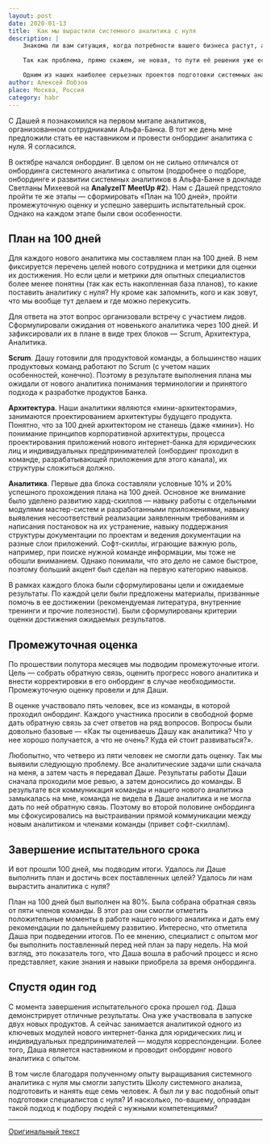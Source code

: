 ```yaml
---
layout: post
date: 2020-01-13
title:  Как мы вырастили системного аналитика с нуля
description: |
    Знакома ли вам ситуация, когда потребности вашего бизнеса растут, а людей под их реализацию не хватает? Что в таком случае делать? Где искать людей с нужными компетенциями и стоит ли вообще этим заниматься?<br><br>

    Так как проблема, прямо скажем, не новая, то пути её решения уже есть. Одни компании прибегают к аутстаффинговой схеме и привлечению специалистов из внешних организаций. Другие расширяют географию поиска, пользуются услугами кадровых агентств. А третьи находят людей без опыта и растят их под себя.<br><br>

    Одним из наших наиболее серьезных проектов подготовки системных аналитиков с нуля, наверное, была Школа системного анализа, о которой докладывал Кирилл Капранов на прошедшем в ноябре <b>AnalyzeIT MeetUp #3</b>. Однако прежде, чем войти в проект, мы решили провести эксперимент, взяли человека без опыта и попробовали вырастить из него системного аналитика, удовлетворяющего нашим требованиям. Под катом — как готовили аналитика и что из этой затеи в итоге вышло.
author: Алексей Лобзов
place: Москва, Россия
category: habr
---
```


С Дашей я познакомился на первом митапе аналитиков, организованном сотрудниками Альфа-Банка. В тот же день мне предложили стать ее наставником и провести онбординг аналитика с нуля. Я согласился.

В октябре начался онбординг. В целом он не сильно отличался от онбординга системного аналитика с опытом (подробнее о подборе, онбординге и развитии системных аналитиков в Альфа-Банке в докладе Светланы Михеевой на **AnalyzeIT MeetUp #2**). Нам с Дашей предстояло пройти те же этапы — сформировать «План на 100 дней», пройти промежуточную оценку и успешно завершить испытательный срок. Однако на каждом этапе были свои особенности.

## План на 100 дней

Для каждого нового аналитика мы составляем план на 100 дней. В нем фиксируется перечень целей нового сотрудника и метрики для оценки их достижения. Но если цели и метрики для опытных специалистов более менее понятны (так как есть накопленная база планов), то какие поставить аналитику с нуля? Ну кроме как запомнить, кого и как зовут, что мы вообще тут делаем и где можно перекусить.

Для ответа на этот вопрос организовали встречу с участием лидов. Сформулировали ожидания от новенького аналитика через 100 дней. И зафиксировали их в плане в виде трех блоков — Scrum, Архитектура, Аналитика.

**Scrum**. Дашу готовили для продуктовой команды, а большинство наших продуктовых команд работают по Scrum (с учетом наших особенностей, конечно). Поэтому в результате выполнения плана мы ожидали от нового аналитика понимания терминологии и принятого подхода к разработке продуктов Банка.

**Архитектура**. Наши аналитики являются «мини-архитекторами», занимаются проектированием архитектуры будущего продукта. Понятно, что за 100 дней архитектором не станешь (даже «мини»). Но понимание принципов корпоративной архитектуры, процесса проектирования приложений нового интернет-банка для юридических лиц и индивидуальных предпринимателей (онбординг проходил в команде, разрабатывающей приложения для этого канала), их структуры сложиться должно.

**Аналитика**. Первые два блока составляли условные 10% и 20% успешного прохождения плана на 100 дней. Основное же внимание было уделено развитию хард-скиллов — навыку работы с отдельными модулями мастер-систем и разработанными приложениями, навыку выявления несоответствий реализации заявленным требованиям и написания постановок на их устранение, навыку поддержания структуры документации по проектам и ведения документации на разные слои приложений. Софт-скиллы, играющие важную роль, например, при поиске нужной команде информации, мы тоже не обошли вниманием. Однако понимали, что это дело не самое быстрое, поэтому больший акцент был сделан на первую категорию навыков.

В рамках каждого блока были сформулированы цели и ожидаемые результаты. По каждой цели были предложены материалы, призванные помочь в ее достижении (рекомендуемая литература, внутренние тренинги и прочие полезности). Были сформулированы критерии оценки достижения ожидаемых результатов.

## Промежуточная оценка

По прошествии полутора месяцев мы подводим промежуточные итоги. Цель — собрать обратную связь, оценить прогресс нового аналитика и внести корректировки в его онбординг в случае необходимости. Промежуточную оценку провели и для Даши.

В оценке участвовало пять человек, все из команды, в которой проходил онбординг. Каждого участника просили в свободной форме дать обратную связь за счет ответов на ряд вопросов. Вопросы были довольно базовые — «Как ты оцениваешь Дашу как аналитика? Что у нее хорошо получается, а что не очень? Куда ей стоит развиваться?».

Любопытно, что четверо из пяти человек не смогли дать оценку. Так мы выявили следующую проблему. Все аналитические задачи шли сначала на меня, а затем часть я передавал Даше. Результаты работы Даши сначала проходили мое ревью, а затем доносились до команды. В результате вся коммуникация команды и нашего нового аналитика замыкалась на мне, команда не видела в Даше аналитика и не могла дать по ней обратную связь. Поэтому во второй половине онбординга мы сфокусировались на выстраивании прямой коммуникации между новым аналитиком и членами команды (привет софт-скиллам).

## Завершение испытательного срока

И вот прошли 100 дней, мы подводим итоги. Удалось ли Даше выполнить план и достичь всех поставленных целей? Удалось ли нам вырастить аналитика с нуля?

План на 100 дней был выполнен на 80%. Была собрана обратная связь от пяти членов команды. В этот раз они смогли отметить положительные моменты в работе нашего нового аналитика и дать ему рекомендации по дальнейшему развитию. Интересно, что отметила Даша при подведении итогов. По ее мнению, специалист с опытом мог бы выполнить поставленный перед ней план за пару недель. На мой взгляд, это показатель того, что Даша вошла в рабочий процесс и ясно представляет, какие знания и навыки приобрела за время онбординга.

## Спустя один год

С момента завершения испытательного срока прошел год. Даша демонстрирует отличные результаты. Она уже участвовала в запуске двух новых продуктов. А сейчас занимается аналитикой одного из ключевых модулей нового интернет-банка для юридических лиц и индивидуальных предпринимателей — модуля корреспонденции. Более того, Даша является наставником и проводит онбординг нового аналитика с опытом.

В том числе благодаря полученному опыту выращивания системного аналитика с нуля мы смогли запустить Школу системного анализа, подготовить и нанять еще семь человек. А был ли у вас подобный опыт подготовки специалистов с нуля? И насколько, по-вашему, оправдан такой подход к подбору людей с нужными компетенциями?

---

[Оригинальный текст](https://habr.com/ru/companies/alfa/articles/483396/)